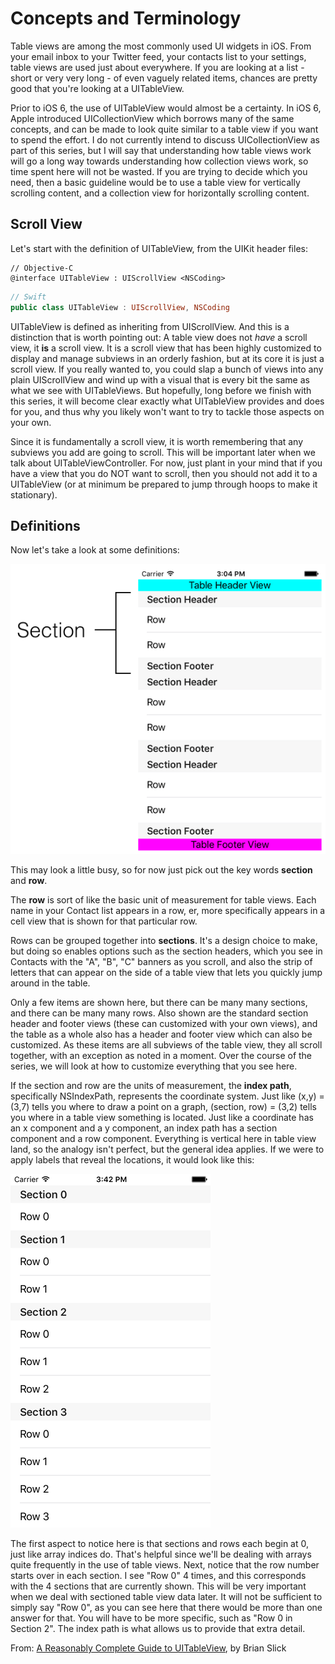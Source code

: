 # Concepts and Terminology

Table views are among the most commonly used UI widgets in iOS. From your email inbox to your Twitter feed, your contacts list to your settings, table views are used just about everywhere. If you are looking at a list - short or very very long - of even vaguely related items, chances are pretty good that you're looking at a UITableView.

Prior to iOS 6, the use of UITableView would almost be a certainty. In iOS 6, Apple introduced UICollectionView which borrows many of the same concepts, and can be made to look quite similar to a table view if you want to spend the effort. I do not currently intend to discuss UICollectionView as part of this series, but I will say that understanding how table views work will go a long way towards understanding how collection views work, so time spent here will not be wasted. If you are trying to decide which you need, then a basic guideline would be to use a table view for vertically scrolling content, and a collection view for horizontally scrolling content.

## Scroll View 

Let's start with the definition of UITableView, from the UIKit header files:

```objc
// Objective-C
@interface UITableView : UIScrollView <NSCoding>
```
```swift
// Swift
public class UITableView : UIScrollView, NSCoding
```

UITableView is defined as inheriting from UIScrollView. And this is a distinction that is worth pointing out: A table view does not _have_ a scroll view, it **is** a scroll view. It is a scroll view that has been highly customized to display and manage subviews in an orderly fashion, but at its core it is just a scroll view. If you really wanted to, you could slap a bunch of views into any plain UIScrollView and wind up with a visual that is every bit the same as what we see with UITableViews. But hopefully, long before we finish with this series, it will become clear exactly what UITableView provides and does for you, and thus why you likely won't want to try to tackle those aspects on your own.

Since it is fundamentally a scroll view, it is worth remembering that any subviews you add are going to scroll. This will be important later when we talk about UITableViewController. For now, just plant in your mind that if you have a view that you do NOT want to scroll, then you should not add it to a UITableView (or at minimum be prepared to jump through hoops to make it stationary).

## Definitions

Now let's take a look at some definitions:

![Sample table view with definitions](./images/concepts_terms.png)

This may look a little busy, so for now just pick out the key words **section** and **row**.

The **row** is sort of like the basic unit of measurement for table views. Each name in your Contact list appears in a row, er, more specifically appears in a cell view that is shown for that particular row.

Rows can be grouped together into **sections**. It's a design choice to make, but doing so enables options such as the section headers, which you see in Contacts with the "A", "B", "C" banners as you scroll, and also the strip of letters that can appear on the side of a table view that lets you quickly jump around in the table.

Only a few items are shown here, but there can be many many sections, and there can be many many rows. Also shown are the standard section header and footer views (these can customized with your own views), and the table as a whole also has a header and footer view which can also be customized. As these items are all subviews of the table view, they all scroll together, with an exception as noted in a moment. Over the course of the series, we will look at how to customize everything that you see here.

If the section and row are the units of measurement, the **index path**, specifically NSIndexPath, represents the coordinate system. Just like (x,y) = (3,7) tells you where to draw a point on a graph, (section, row) = (3,2) tells you where in a table view something is located. Just like a coordinate has an x component and a y component, an index path has a section component and a row component. Everything is vertical here in table view land, so the analogy isn't perfect, but the general idea applies. If we were to apply labels that reveal the locations, it would look like this:

![Sample table view with index path details](./images/concepts_indexpath.png)

The first aspect to notice here is that sections and rows each begin at 0, just like array indices do. That's helpful since we'll be dealing with arrays quite frequently in the use of table views. Next, notice that the row number starts over in each section. I see "Row 0" 4 times, and this corresponds with the 4 sections that are currently shown. This will be very important when we deal with sectioned table view data later. It will not be sufficient to simply say "Row 0", as you can see here that there would be more than one answer for that. You will have to be more specific, such as "Row 0 in Section 2". The index path is what allows us to provide that extra detail.

From:
[A Reasonably Complete Guide to UITableView](https://github.com/BriTerIdeas/Book-UITableViewGuide), by Brian Slick
